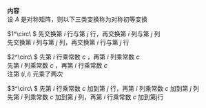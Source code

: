 **内容**  
设 $A$ 是对称矩阵，则以下三类变换称为对称初等变换  
  
$1^\circ\ $ 先交换第 $i$ 行与第 $j$ 行，再交换第 $i$ 列与第 $j$ 列  
先交换第 $i$ 列与第 $j$ 列，再交换第 $i$ 行与第 $j$ 行  
  
$2^\circ\ $ 先第 $i$ 行乘常数 $c$ ，再第 $i$ 列乘常数 $c$  
先第 $i$ 列乘常数 $c$ ，再第 $i$ 行乘常数 $c$  
注第 $(i,i)$ 元乘了两次  
  
$3^\circ\ $ 先第 $i$ 行乘常数 $c$ 加到第 $j$ 行，再第 $i$ 列乘常数 $c$ 加到第 $j$ 列  
先第 $i$ 列乘常数 $c$ 加到第 $j$ 列，再第 $i$ 行乘常数 $c$ 加到第j行  
